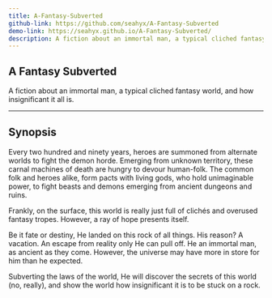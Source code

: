 ```yaml
---
title: A-Fantasy-Subverted
github-link: https://github.com/seahyx/A-Fantasy-Subverted
demo-link: https://seahyx.github.io/A-Fantasy-Subverted/
description: A fiction about an immortal man, a typical cliched fantasy world, and how insignificant it all is.
---
```


## A Fantasy Subverted

A fiction about an immortal man, a typical cliched fantasy world, and how insignificant it all is.

------

## Synopsis

Every two hundred and ninety years, heroes are summoned from alternate worlds to fight the demon horde. Emerging from unknown territory, these carnal machines of death are hungry to devour human-folk. The common folk and heroes alike, form pacts with living gods, who hold unimaginable power, to fight beasts and demons emerging from ancient dungeons and ruins.

Frankly, on the surface, this world is really just full of clichés and overused fantasy tropes. However, a ray of hope presents itself.

Be it fate or destiny, He landed on this rock of all things. His reason? A vacation. An escape from reality only He can pull off. He an immortal man, as ancient as they come. However, the universe may have more in store for him than he expected.

Subverting the laws of the world, He will discover the secrets of this world (no, really), and show the world how insignificant it is to be stuck on a rock.
